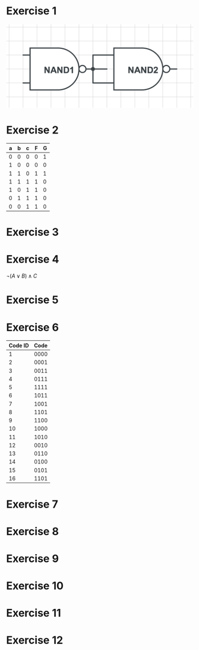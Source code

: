 # Exercise 1
![](../../.images/Q1-CAO.png)

# Exercise 2
| a   | b   | c   | F   | G   |
| --- | --- | --- | --- | --- |
| 0   | 0   | 0   | 0   | 1   |
| 1   | 0   | 0   | 0   | 0   |
| 1   | 1   | 0   | 1   | 1   |
| 1   | 1   | 1   | 1   | 0   |
| 1   | 0   | 1   | 1   | 0   |
| 0   | 1   | 1   | 1   | 0   |
| 0   | 0   | 1   | 1   | 0   |


# Exercise 3


# Exercise 4
$\neg(A \vee B) \wedge C$ 

# Exercise 5


# Exercise 6
| Code ID | Code |
| ------- | ---- |
| 1       | 0000 |
| 2       | 0001 |
| 3       | 0011 |
| 4       | 0111 |
| 5       | 1111 |
| 6       | 1011 |
| 7       | 1001 |
| 8       | 1101 |
| 9       | 1100 |
| 10      | 1000 |
| 11      | 1010 |
| 12      | 0010 |
| 13      | 0110 |
| 14      | 0100 |
| 15      | 0101 |
| 16      | 1101 |

# Exercise 7


# Exercise 8


# Exercise 9


# Exercise 10


# Exercise 11


# Exercise 12


